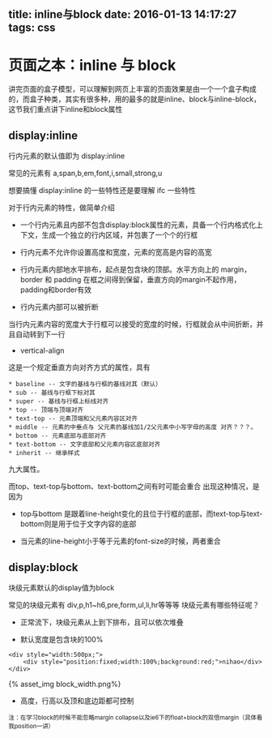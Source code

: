 title: inline与block
date: 2016-01-13 14:17:27
tags: css
---
# 页面之本：inline 与 block

讲完页面的盒子模型，可以理解到网页上丰富的页面效果是由一个一个盒子构成的，而盒子种类，其实有很多种，用的最多的就是inline、block与inline-block，这节我们重点讲下inline和block属性

## display:inline

行内元素的默认值即为 display:inline


常见的元素有 a,span,b,em,font,i,small,strong,u

想要搞懂 display:inline 的一些特性还是要理解 ifc 一些特性

对于行内元素的特性，做简单介绍

* 一个行内元素且内部不包含display:block属性的元素，具备一个行内格式化上下文，生成一个独立的行内区域，并包裹了一个个的行框

* 行内元素不允许你设置高度和宽度，元素的宽高是内容的高宽

* 行内元素内部地水平排布，起点是包含块的顶部。水平方向上的 margin，border 和 padding 在框之间得到保留，垂直方向的margin不起作用，padding和border有效

* 行内元素内部可以被折断

当行内元素内容的宽度大于行框可以接受的宽度的时候，行框就会从中间折断，并且自动转到下一行

* vertical-align

这是一个规定垂直方向对齐方式的属性，具有

	* baseline -- 文字的基线与行框的基线对其（默认）
	* sub -- 基线与行框下标对其
	* super -- 基线与行框上标线对齐
	* top -- 顶端与顶端对齐
	* text-top -- 元素顶端和父元素内容区对齐
	* middle -- 元素的中垂点与 父元素的基线加1/2父元素中小写字母的高度 对齐？？？。
	* bottom -- 元素底部与底部对齐
	* text-bottom -- 文字底部和父元素内容区底部对齐
	* inherit -- 继承样式

九大属性。

而top、text-top与bottom、text-bottom之间有时可能会重合
出现这种情况，是因为

* top与bottom 是跟着line-height变化的且位于行框的底部，而text-top与text-bottom则是用于位于文字内容的底部

* 当元素的line-height小于等于元素的font-size的时候，两者重合


## display:block

块级元素默认的display值为block

常见的块级元素有 div,p,h1~h6,pre,form,ul,li,hr等等等
块级元素有哪些特征呢？

* 正常流下，块级元素从上到下排布，且可以依次堆叠

* 默认宽度是包含块的100%
```
<div style="width:500px;">
	<div style="position:fixed;width:100%;background:red;">nihao</div>
</div>
```

{% asset_img block_width.png%}

* 高度，行高以及顶和底边距都可控制

<small>注：在学习block的时候不能忽略margin collapse以及ie6下的float+block的双倍margin（具体看我position一讲）</small>
